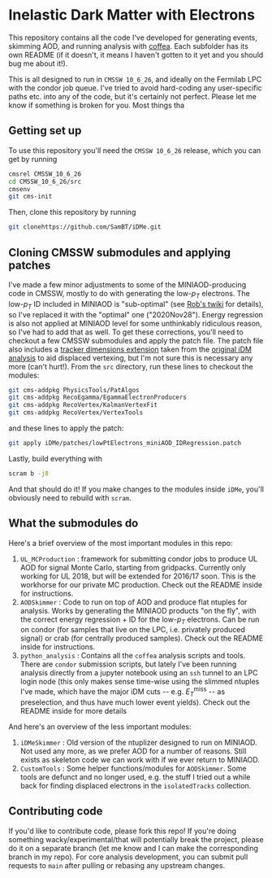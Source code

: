 # Inelastic Dark Matter with Electrons
This repository contains all the code I've developed for generating events, skimming AOD, and running analysis with [coffea](https://coffeateam.github.io/coffea/). Each subfolder has its own README (if it doesn't, it means I haven't gotten to it yet and you should bug me about it!).

This is all designed to run in `CMSSW 10_6_26`, and ideally on the Fermilab LPC with the condor job queue. I've tried to avoid hard-coding any user-specific paths etc. into any of the code, but it's certainly not perfect. Please let me know if something is broken for you. Most things tha

## Getting set up
To use this repository you'll need the `CMSSW 10_6_26` release, which you can get by running
```bash
cmsrel CMSSW_10_6_26
cd CMSSW_10_6_26/src
cmsenv
git cms-init
```
Then, clone this repository by running
```bash
git clonehttps://github.com/SamBT/iDMe.git
```

## Cloning CMSSW submodules and applying patches
I've made a few minor adjustments to some of the MINIAOD-producing code in CMSSW, mostly to do with generating the low-$p_T$ electrons. The low-$p_T$ ID included in MINIAOD is "sub-optimal" (see [Rob's twiki](https://twiki.cern.ch/twiki/bin/view/Main/RobBainbridgeSandBox#UltraLegacy_data_sets) for details), so I've replaced it with the "optimal" one ("2020Nov28"). Energy regression is also not applied at MINIAOD level for some unthinkably ridiculous reason, so I've had to add that as well. To get these corrections, you'll need to checkout a few CMSSW submodules and apply the patch file. The patch file also includes a [tracker dimensions extension](https://www.classe.cornell.edu/~skb93/iDMe/git_patches/extendTrackerDimensions.patch) taken from the [original iDM analysis](https://github.com/afrankenthal/iDMAnalysis/tree/master/skimmer) to aid displaced vertexing, but I'm not sure this is necessary any more (can't hurt!). From the `src` directory, run these lines to checkout the modules:
```bash
git cms-addpkg PhysicsTools/PatAlgos
git cms-addpkg RecoEgamma/EgammaElectronProducers
git cms-addpkg RecoVertex/KalmanVertexFit
git cms-addpkg RecoVertex/VertexTools
```
and these lines to apply the patch:
```bash
git apply iDMe/patches/lowPtElectrons_miniAOD_IDRegression.patch
```
Lastly, build everything with 
```bash
scram b -j8
```
And that should do it! If you make changes to the modules inside `iDMe`, you'll obviously need to rebuild with `scram`.

## What the submodules do
Here's a brief overview of the most important modules in this repo:
1. `UL_MCProduction` : framework for submitting condor jobs to produce UL AOD for signal Monte Carlo, starting from gridpacks. Currently only working for UL 2018, but will be extended for 2016/17 soon. This is the workhorse for our private MC production. Check out the README inside for instructions.
2. `AODSkimmer` : Code to run on top of AOD and produce flat ntuples for analysis. Works by generating the MINIAOD products "on the fly", with the correct energy regression + ID for the low-$p_T$ electrons. Can be run on condor (for samples that live on the LPC, i.e. privately produced signal) or crab (for centrally produced samples). Check out the README inside for instructions.
3. `python_analysis` : Contains all the `coffea` analysis scripts and tools. There are `condor` submission scripts, but lately I've been running analysis directly from a jupyter notebook using an `ssh` tunnel to an LPC login node (this only makes sense time-wise using the slimmed ntuples I've made, which have the major iDM cuts -- e.g. $E_T^\mathrm{miss}$ -- as preselection, and thus have much lower event yields). Check out the README inside for more details

And here's an overview of the less important modules:
1. `iDMeSkimmer` : Old version of the ntuplizer designed to run on MINIAOD. Not used any more, as we prefer AOD for a number of reasons. Still exists as skeleton code we can work with if we ever return to MINIAOD.
2. `CustomTools` : Some helper functions/modules for `AODSkimmer`. Some tools are defunct and no longer used, e.g. the stuff I tried out a while back for finding displaced electrons in the `isolatedTracks` collection.

## Contributing code
If you'd like to contribute code, please fork this repo! If you're doing something wacky/experimental/that will potentially break the project, please do it on a separate branch (let me know and I can make the corresponding branch in my repo). For core analysis development, you can submit pull requests to `main` after pulling or rebasing any upstream changes.